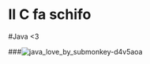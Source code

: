 # Il C fa schifo

#Java <3

###![java_love_by_submonkey-d4v5aoa](https://cloud.githubusercontent.com/assets/24460427/23279611/3c3c9db4-fa16-11e6-89f7-e634caae5f7f.png)
